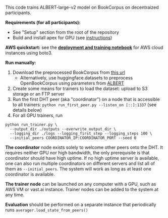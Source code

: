 This code trains ALBERT-large-v2 model on BookCorpus on decentraized participants.

__Requirements (for all participants):__

* See "Setup" section from the root of the repository
* Build and install apex for GPU (see [instructions](https://github.com/NVIDIA/apex#linux))

__AWS quickstart:__ see the [__deployment and training notebook__](./run_training_aws.ipynb) for AWS cloud instances
using boto3.

__Run manually:__

1. Download the preprocessed BookCorpus from [this url](https://hivemind-data.s3.us-east-2.amazonaws.com/archive.tar.gz)
    * Alternatively, use huggingface.datasets to preprocess OpenBookCorpus using parameters
      from [ALBERT](https://arxiv.org/abs/1909.11942)
2. Create some means for trainers to load the dataset: upload to S3 storage or an FTP server
3. Run the first DHT peer (aka "coordinator") on a node that is accessible to all trainers:
   ``` python run_first_peer.py --listen_on [::]:1337 ```  (see details below)
4. For all GPU trainers, run

```
python run_trainer.py \
  --output_dir ./outputs --overwrite_output_dir \
  --logging_dir ./logs --logging_first_step --logging_steps 100 \
  --initial_peers COORDINATOR_IP:COORDINATOR_PORT --seed 0
```

__The coordinator__ node exists solely to welcome other peers onto the DHT. It requires neither GPU nor high bandwidth,
the only prerequisite is that coordinator should have high uptime. If no high uptime server is available, one can also
run multiple coordinators on different servers and list all of them as `--initial_peers`. The system will work as long
as at least one coordinator is available.

__The trainer node__ can be launched on any computer with a GPU, such as AWS VM or vast.ai instance. Trainer nodes can
be added to the system at any time.

__Evaluation__ should be performed on a separate instance that periodically runs `averager.load_state_from_peers()`
